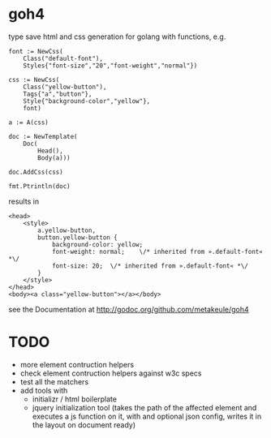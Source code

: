 goh4
====

type save html and css generation for golang with functions, e.g.

	font := NewCss(
		Class("default-font"),
		Styles{"font-size","20","font-weight","normal"})

	css := NewCss(
		Class("yellow-button"),
		Tags{"a","button"},
		Style{"background-color","yellow"},
		font)

	a := A(css)

	doc := NewTemplate(
		Doc(
			Head(),
			Body(a)))

	doc.AddCss(css)

	fmt.Ptrintln(doc)

results in

	<head>
		<style>
			a.yellow-button,
			button.yellow-button {
				background-color: yellow;
				font-weight: normal;	\/* inherited from ».default-font« *\/
				font-size: 20;	\/* inherited from ».default-font« *\/
			}
		</style>
	</head>
	<body><a class="yellow-button"></a></body>

see the Documentation at http://godoc.org/github.com/metakeule/goh4

TODO
====

- more element contruction helpers
- check element contruction helpers against w3c specs
- test all the matchers
- add tools with
	- initializr / html boilerplate
	- jquery initialization tool (takes the path of the affected element and executes a js function on it, with and optional json config, writes it in the layout on document ready)
